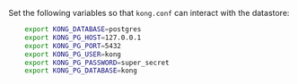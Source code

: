 Set the following variables so that `kong.conf` can interact with the datastore:

```sh
    export KONG_DATABASE=postgres
    export KONG_PG_HOST=127.0.0.1
    export KONG_PG_PORT=5432
    export KONG_PG_USER=kong
    export KONG_PG_PASSWORD=super_secret
    export KONG_PG_DATABASE=kong
```